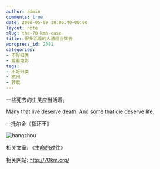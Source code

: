 ```yaml
---
author: admin
comments: true
date: 2009-05-09 18:06:40+00:00
layout: note
slug: the-70-kmh-case
title: 很多活着的人渣应当死去
wordpress_id: 2081
categories:
- 不好归类
- 爱看电影
tags:
- 不好归类
- 杭州
- 转载
---
```


一些死去的生灵应当活着。

Many that live deserve death. 
And some that die deserve life.

--托尔金《指环王》

![hangzhou](http://image.dukuai.com/attachments/2009/05/08-18/20090508_11e5467263ad40eb6e3b1Jj2uWx9cUIq.jpg)

相关文章:
《[生命的过往](http://guigui1953.spaces.live.com/blog/cns!D3F87402509705C5!3386.entry)》

相关网站:
http://70km.org/

